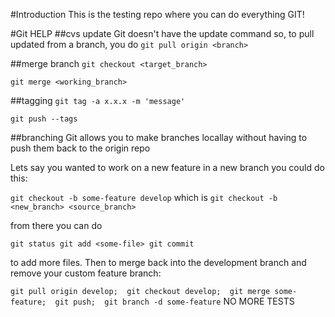 #Introduction
This is the testing repo where you can do everything GIT!

#Git HELP
##cvs update
Git doesn't have the update command so, to pull updated from a branch, you do ``git pull origin <branch>``

##merge branch
``git checkout <target_branch>``

``git merge <working_branch>``

##tagging
``git tag -a x.x.x -m 'message'``

``git push --tags``

##branching
Git allows you to make branches locallay without having to push them back to the origin repo

Lets say you wanted to work on a new feature in a new branch you could do this:

``git checkout -b some-feature develop`` which is ``git checkout -b <new_branch> <source_branch>``

from there you can do

``
git status
git add <some-file>
git commit
``

to add more files. Then to merge back into the development branch and remove your custom feature branch:

``
git pull origin develop; 
git checkout develop; 
git merge some-feature; 
git push; 
git branch -d some-feature
``
NO MORE TESTS